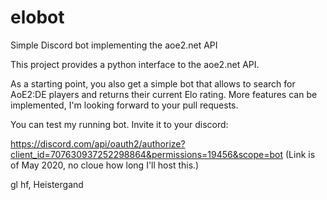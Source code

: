 # elobot
Simple Discord bot implementing the aoe2.net API

This project provides a python interface to the aoe2.net API.

As a starting point, you also get a simple bot that allows to search for AoE2:DE players and returns their current Elo rating. 
More features can be implemented, I'm looking forward to your pull requests.

You can test my running bot. Invite it to your discord:

https://discord.com/api/oauth2/authorize?client_id=707630937252298864&permissions=19456&scope=bot 
(Link is of May 2020, no cloue how long I'll host this.)


gl hf, Heistergand
